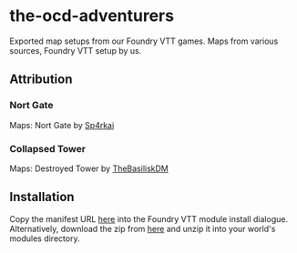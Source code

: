# the-ocd-adventurers

Exported map setups from our Foundry VTT games. Maps from various sources, Foundry VTT setup by us.

## Attribution

### Nort Gate

Maps: Nort Gate by [Sp4rkai](https://www.reddit.com/user/Sp4rkai/)

### Collapsed Tower

Maps: Destroyed Tower by [TheBasiliskDM](https://www.reddit.com/user/TheBasiliskDM/)

## Installation

Copy the manifest URL [here](https://github.com/eltariel/the-ocd-adventurers/raw/main/module.json) into the Foundry VTT module install dialogue.
Alternatively, download the zip from [here](https://github.com/eltariel/the-ocd-adventurers/archive/refs/heads/main.zip) and unzip it into your world's modules directory.
